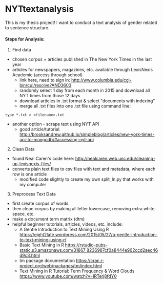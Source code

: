 # NYTtextanalysis
This is my thesis project! I want to conduct a text analysis of gender related to sentence structure.

#### Steps for Analysis:
1. Find data
  * chosen corpus = articles published in The New York Times in the last year
  * articles for newspapers, magazines, etc. available through LexisNexis Academic (access through school)
    + link here, need to sign in: http://www.columbia.edu/cgi-bin/cul/resolve?AND3603
    + randomly select 1 day from each month in 2015 and download all NYT times from those 12 days
    + download articles in .txt format & select "documents with indexing"
    + merge all .txt files into one .txt file using command line:
```{r}
type *.txt > <filename>.txt
```
  * another option - scrape text using NYT API
    + good article/tutorial: http://brooksandrew.github.io/simpleblog/articles/new-york-times-api-to-mongodb/#accessing-nyt-api

2. Clean Data
  * found Neal Caren's code here: http://nealcaren.web.unc.edu/cleaning-up-lexisnexis-files/
  * converts plain text files to csv files with text and metadata, where each row is one article
    + modified code slightly to create my own split_ln.py that works with my computer

3. Preprocess Text Data
  * first create corpus of words
  * then clean corpus by making all letter lowercase, removing extra white space, etc.
  * make a document term matrix (dtm)
  * helpful beginner tutorials, articles, videos, etc. include:
    + A Gentle Introduction to Text Mining Using R https://eight2late.wordpress.com/2015/05/27/a-gentle-introduction-to-text-mining-using-r/
    + Basic Text Mining in R https://rstudio-pubs-static.s3.amazonaws.com/31867_8236987cf0a8444e962ccd2aec46d9c3.html
    + tm package documentation https://cran.r-project.org/web/packages/tm/index.html
    + Text Mining in R Tutorial: Term Frequency & Word Clouds https://www.youtube.com/watch?v=lRTerj8fdY0
